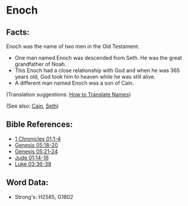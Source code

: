 # Enoch #

## Facts: ##

Enoch was the name of two men in the Old Testament.

* One man named Enoch was descended from Seth. He was the great grandfather of Noah.
* This Enoch had a close relationship with God and when he was 365 years old, God took him to heaven while he was still alive.
* A different man named Enoch was a son of Cain.

(Translation suggestions: [How to Translate Names](rc://en/ta/man/translate/translate-names))

(See also: [Cain](../names/cain.md), [Seth](../names/seth.md))

## Bible References: ##

* [1 Chronicles 01:1-4](rc://en/tn/help/1ch/01/01)
* [Genesis 05:18-20](rc://en/tn/help/gen/05/18)
* [Genesis 05:21-24](rc://en/tn/help/gen/05/21)
* [Jude 01:14-16](rc://en/tn/help/jud/01/14)
* [Luke 03:36-38](rc://en/tn/help/luk/03/36)

## Word Data: ##

* Strong's: H2585, G1802
